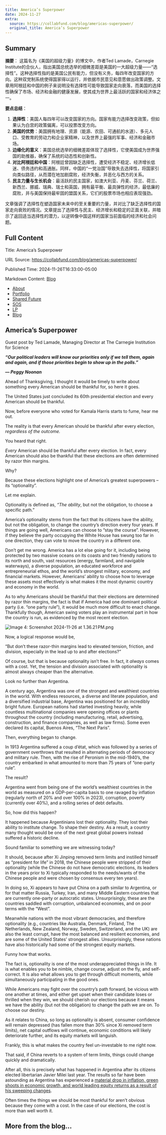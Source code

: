 ```yaml
---
title: America’s Superpower
date: 2024-11-27
extra:
  source: https://collabfund.com/blog/americas-superpower/
  original_title: America’s Superpower
---
```

## Summary
**摘要**：
这篇名为《美国的超级力量》的博文中，作者Ted Lamade，Carnegie Institute的合伙人，指出美国总统选举的细微差距是美国的一大超级力量——“选择性”。这种选择性指的是美国公民有能力，但没有义务，每四年改变国家的方向。这种双党制系统使得国家得以运行，并依据市民意见和意愿做出政策调整。文章用阿根廷和中国的例子来说明没有选择性可能导致国家走向衰落，而美国的选择性确保了市场、经济和金融的健康发展，使其成为世界上最活跃的国家和经济体之一。

**要点总结**：
1. **选择性**：美国人每四年可以改变国家的方向。国家有能力选择改变政策，但如果认为白宫的政策偏离，可以投票改变方向。
2. **美国的优势**：美国拥有地理、资源（能源、农田、可通航的水道）、多元人口、受教育的劳动力和企业家精神，以及世界上最强的军事、经济和金融市场。
3. **边缘化的意义**：美国总统选举的细微差距体现了选择性，它使美国成为世界强国的助推器，确保了系统的动态性和创新性。
4. **对比阿根廷和中国**：阿根廷曾因缺乏选择性，遭受经济不稳定、经济增长低迷、债务违约和高通胀。同样，中国的“一党治国”导致失去选择性，将国家引向类似路径，从而潜在地加剧腐败，经济失衡，并恶化与西方的关系。
5. **民主力量与生长机会**：最活跃的民主国家，如澳大利亚、丹麦、芬兰、荷兰、新西兰、挪威、瑞典、瑞士和英国，拥有最平衡、最具弹性的经济，最低廉的腐败，并与美国保持最牢固的盟国关系，它们的股票市场也相应表现强劲。

文章强调了选择性在塑造国家未来中的至关重要的力量，并对比了缺乏选择性的国家走向衰败的情况。文章提出了选择性与民主、经济增长和稳定的正面关联，并暗示了返回适当选择性的潜力，以逆转像中国这样的国家当前面临的经济和社会问题。
## Full Content
Title: America’s Superpower

URL Source: https://collabfund.com/blog/americas-superpower/

Published Time: 2024-11-26T16:33:00-05:00

Markdown Content:
[Blog](https://collabfund.com/blog)

*   [About](https://collabfund.com/about/)
*   [Portfolio](https://collabfund.com/portfolio)
*   [Shared Future](https://collabfund.com/shared-future/)
*   [SOS](https://collabfund.com/sos/)
*   [LP](https://collabfund.com/investorportal/)
*   [Blog](https://collabfund.com/blog/)

America’s Superpower
--------------------

Guest post by Ted Lamade, Managing Director at The Carnegie Institution for Science

**_“Our political leaders will know our priorities only if we tell them, again and again, and if those priorities begin to show up in the polls.”_**

**_— Peggy Noonan_**

Ahead of Thanksgiving, I thought it would be timely to write about something every American should be thankful for, so here it goes.

The United States just concluded its 60th presidential election and every American should be thankful.

Now, before everyone who voted for Kamala Harris starts to fume, hear me out.

The reality is that every American should be thankful after every election, _regardless of the outcome._

You heard that right.

_Every_ American should be thankful after every election. In fact, every American should also be thankful that these elections are often determined by razor thin margins.

Why?

Because these elections highlight one of America’s greatest superpowers – its “optionality”.

Let me explain.

Optionality is defined as, _“The ability_, but not the obligation, to choose a specific path.”

America’s optionality stems from the fact that its citizens have the ability, but not the obligation, to change the country’s direction every four years. If things are going well, Americans can choose to “stay the course”. However, if they believe the party occupying the White House has swung too far in one direction, they can vote to move the country in a different one.

Don’t get me wrong. America has a lot else going for it, including being protected by two massive oceans on its coasts and two friendly nations to its north and south, vast resources (energy, farmland, and navigable waterways), a diverse population, an educated workforce and entrepreneurial ethos, and the world’s strongest military, economy, and financial markets. However, Americans’ ability to choose how to leverage these assets most effectively is what makes it the most dynamic country and economy in the world.

As to why Americans should be thankful that their elections are determined by razor thin margins, the fact is that if America had one dominant political party (i.e. “one party rule”), it would be much more difficult to enact change. Thankfully though, American swing voters play an instrumental part in how the country is run, as evidenced by the most recent election.

![Image 4: Screenshot 2024-11-26 at 1.36.21 PM.png](https://collabfund.com/uploads/Screenshot%202024-11-26%20at%201.36.21%E2%80%AFPM.png)

Now, a logical response would be,

“But don’t these razor-thin margins lead to elevated tension, friction, and division, especially in the lead up to and after elections?”

Of course, but that is because optionality isn’t free. In fact, it _always_ comes with a cost. Yet, the tension and division associated with optionality is almost always cheaper than the alternative.

Look no further than Argentina.

A century ago, Argentina was one of the strongest and wealthiest countries in the world. With endless resources, a diverse and literate population, and a diversified industrial base, Argentina was positioned for an incredibly bright future. European nations had started investing heavily, while countless multinational companies were opening offices or plants throughout the country (including manufacturing, retail, advertising, construction, and finance companies, as well as law firms). Some even declared its capital, Buenos Aires, “The Next Paris”.

Then, everything began to change.

In 1913 Argentina suffered a coup d’état, which was followed by a series of government overthrows that resulted in alternating periods of democracy and military rule. Then, with the rise of Peronism in the mid-1940’s, the country embarked in what amounted to more than 75 years of “one-party rule”.

The result?

Argentina went from being one of the world’s wealthiest countries in the world as measured on a GDP-per-capita basis to one ravaged by inflation (regularly north of 20% and over 100% in 2023), corruption, poverty (currently over 40%), and a rolling series of debt defaults.

So, how did this happen?

It happened because Argentinians lost their optionality. They lost their ability to institute change. To shape their destiny. As a result, a country many thought would be one of the next great global powers instead suffered a historic decline.

Sound familiar to something we are witnessing today?

It should, because after Xi Jinping removed term limits and instilled himself as “president for life” in 2018, the Chinese people were stripped of their optionality (while the Chinese do not have democratic elections, its leaders in the years prior to Xi typically responded to the needs/wants of the Chinese people and were chosen by consensus every ten years).

In doing so, Xi appears to have put China on a path similar to Argentina, or for that matter Russia, Turkey, Iran, and many Middle Eastern countries that are currently one-party or autocratic states. Unsurprisingly, these are the countries saddled with corruption, unbalanced economies, and on poor terms with the “West”.

Meanwhile nations with the most vibrant democracies, and therefore optionality (e.g., countries like Australia, Denmark, Finland, The Netherlands, New Zealand, Norway, Sweden, Switzerland, and the UK) are also the least corrupt, have the most balanced and resilient economies, and are some of the United States’ strongest allies. Unsurprisingly, these nations have also historically had some of the strongest equity markets.

Funny how that works.

The fact is, optionality is one of the most underappreciated things in life. It is what enables you to be nimble, change course, adjust on the fly, and self-correct. It is also what allows you to get through difficult moments, while simultaneously participating in the good ones.

While Americans may fight over the country’s path forward, be vicious with one another at times, and either get upset when their candidate loses or thrilled when they win, we should cherish our elections because it means we have the ability (but not the obligation) to change the path we are on. To choose our destiny.

As it relates to China, so long as optionality is absent, consumer confidence will remain depressed (has fallen more than 30% since Xi removed term limits), net capital outflows will continue, economic conditions will likely deteriorate further, and its equity markets will languish.

Frankly, this is what makes the country feel un-investable to me right now.

That said, if China reverts to a system of term limits, things could change quickly and dramatically.

After all, this is precisely what has happened in Argentina after its citizens elected libertarian Javier Milei last year. The results so far have been astounding as Argentina has experienced a [material drop in inflation, green shoots in economic growth, and world leading equity returns as a result of his sweeping changes](https://podcasts.apple.com/us/podcast/453-javier-milei-president-of-argentina-freedom/id1434243584?i=1000677651141).

Often times the things we should be most thankful for aren’t obvious because they come with a cost. In the case of our elections, the cost is more than well worth it.

More from the blog…
-------------------

